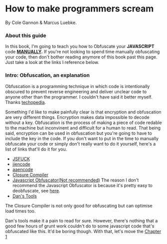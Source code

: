 # How to make programmers scream
By Cole Gannon & Marcus Luebke.
### About this guide
In this book, I'm going to teach you how to Obfuscate your **JAVASCRIPT** code **[MANUALLY](https://en.wikipedia.org/wiki/Manual).** If you're not looking to spend time manually obfuscating your code, then don't bother reading anymore of this book past this page. Just take a look at the links I reference below.
### Intro: Obfuscation, an explanation
Obfuscation is a programming technique in which code is intentionally obscured to prevent reverse engineering and deliver unclear code to anyone other than the programmer. I couldn't have said it better myself. Thanks [techopedia](https://www.techopedia.com/definition/16375/obfuscation).

Something I'd like to make painfully clear is that encryption and obfuscation are very different things. Encryption makes data impossible to decode without a key. Obfuscation is the process of making a piece of code redable to the machine but inconvinent and difficult for a human to read. That being said, encryption can be used in obfuscation but you're going to have to include the key in the code. If you don't want to put in the time to manually obfuscate your code or simply don't really want to do it yourself, here's a list of links that'll do it for you.

- [JSFUCK](http://www.jsfuck.com/)
- [jjencode](http://utf-8.jp/public/jjencode.html)
- [aaencode](http://utf-8.jp/public/aaencode.html)
- [Closure Compiler](https://closure-compiler.appspot.com/home)
- [Javascript Obfuscator(Not recommended)](https://javascriptobfuscator.com/)
The reason I don't recommend the Javascript Obfuscator is because it's pretty easy to deobfuscate, see [here](/jsdf.md).
- [Dan's Tools](http://www.danstools.com/javascript-obfuscate/index.php)

The Closure Compiler is not only good for obfuscating but can optimise load times too.

Dan's tools make it a pain to read for sure. However, there's nothing that a good few hours of grunt work couldn't do to some javascript code that's obfuscated like this. It'd be boring though. With that, let's move the [Chapter 1](ch1.md)
